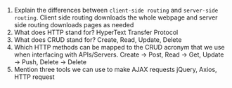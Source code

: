 1.  Explain the differences between `client-side routing` and `server-side routing`.
  Client side routing downloads the whole webpage and server side routing downloads pages as needed
1.  What does HTTP stand for?
  HyperText Transfer Protocol
1.  What does CRUD stand for?
  Create, Read, Update, Delete
1.  Which HTTP methods can be mapped to the CRUD acronym that we use when interfacing with APIs/Servers.
  Create -> Post, Read -> Get, Update -> Push, Delete -> Delete
1.  Mention three tools we can use to make AJAX requests
  jQuery, Axios, HTTP request
